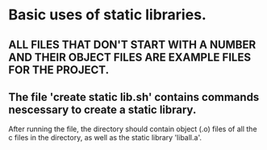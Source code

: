 # Basic uses of static libraries.

## ALL FILES THAT DON'T START WITH A NUMBER AND THEIR OBJECT FILES ARE EXAMPLE FILES FOR THE PROJECT.
## The file 'create static lib.sh' contains commands nescessary to create a static library.
After running the file, the directory should contain object (.o) files of all the c files in the directory, as well as the static library 'liball.a'.


